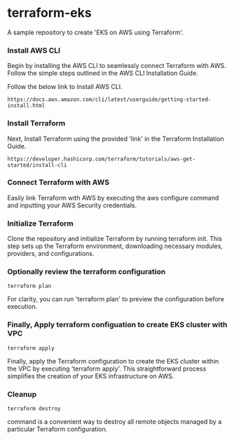 # terraform-eks
A sample repository to create 'EKS on AWS using Terraform'.

### Install AWS CLI 

Begin by installing the AWS CLI to seamlessly connect Terraform with AWS. Follow the simple steps outlined in the AWS CLI Installation Guide.

Follow the below link to Install AWS CLI.
```
https://docs.aws.amazon.com/cli/latest/userguide/getting-started-install.html
```

### Install Terraform

Next, Install Terraform using the provided 'link' in the Terraform Installation Guide.
```
https://developer.hashicorp.com/terraform/tutorials/aws-get-started/install-cli
```

### Connect Terraform with AWS

Easily link Terraform with AWS by executing the aws configure command and inputting your AWS Security credentials. 

### Initialize Terraform

Clone the repository and initialize Terraform by running terraform init. This step sets up the Terraform environment, downloading necessary modules, providers, and configurations.

### Optionally review the terraform configuration
```
terraform plan
```
For clarity, you can run 'terraform plan' to preview the configuration before execution.

### Finally, Apply terraform configuation to create EKS cluster with VPC 
```
terraform apply
```
Finally, apply the Terraform configuration to create the EKS cluster within the VPC by executing 'terraform apply'. This straightforward process simplifies the creation of your EKS infrastructure on AWS.

### Cleanup
```
terraform destroy
```
command is a convenient way to destroy all remote objects managed by a particular Terraform configuration.
